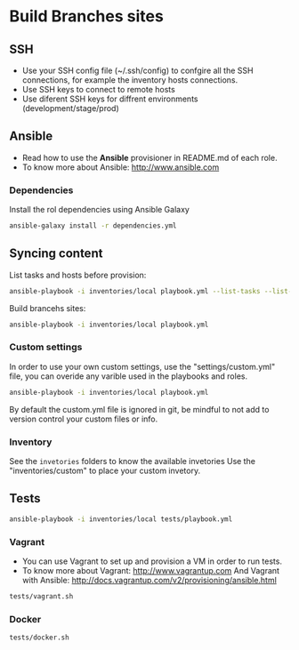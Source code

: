 # Build Branches sites

## SSH

* Use your SSH config file (~/.ssh/config) to confgire all the SSH connections, for example the inventory hosts connections.
* Use SSH keys to connect to remote hosts
* Use diferent SSH keys for diffrent environments (development/stage/prod)

## Ansible
* Read how to use the **Ansible** provisioner in README.md of each role.
* To know more about Ansible: http://www.ansible.com

### Dependencies
Install the rol dependencies using Ansible Galaxy

```bash
ansible-galaxy install -r dependencies.yml
```

## Syncing content

List tasks and hosts before provision:

```bash
ansible-playbook -i inventories/local playbook.yml --list-tasks --list-hosts
```

Build brancehs sites:

```bash
ansible-playbook -i inventories/local playbook.yml
```

### Custom settings
In order to use your own custom settings, use the "settings/custom.yml" file, you can overide any varible used in the playbooks and roles.

```bash
ansible-playbook -i inventories/local playbook.yml
```

By default the custom.yml file is ignored in git, be mindful to not add to version control your custom files or info.

### Inventory
See the `invetories` folders to know the available invetories
Use the "inventories/custom" to place your custom invetory.

## Tests
```bash
ansible-playbook -i inventories/local tests/playbook.yml
```

### Vagrant
* You can use Vagrant to set up and provision a VM in order to run tests.
* To know more about Vagrant: http://www.vagrantup.com
  And Vagrant with Ansible: http://docs.vagrantup.com/v2/provisioning/ansible.html

```bash
tests/vagrant.sh
```
### Docker
```bash
tests/docker.sh
```
